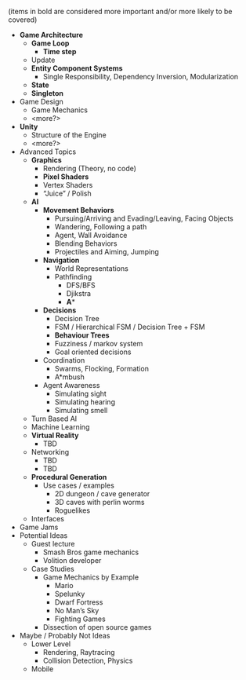 (items in bold are considered more important and/or more likely to be covered)

* **Game Architecture**
    * **Game Loop**
        * **Time step**
    * Update
    * **Entity Component Systems**
        * Single Responsibility, Dependency Inversion, Modularization
    * **State**
    * **Singleton**
* Game Design
    * Game Mechanics
    * <more?>
* **Unity**
    * Structure of the Engine
    * <more?>
* Advanced Topics
    * **Graphics**
        * Rendering (Theory, no code)
        * **Pixel Shaders**
        * Vertex Shaders
        * “Juice” / Polish
    * **AI**
        * **Movement Behaviors**
            * Pursuing/Arriving and Evading/Leaving, Facing Objects
            * Wandering, Following a path
            * Agent, Wall Avoidance
            * Blending Behaviors
            * Projectiles and Aiming, Jumping
        * **Navigation**
            * World Representations
            * Pathfinding
                * DFS/BFS
                * Djikstra
                * **A***
        * **Decisions** 
            * Decision Tree
            * FSM / Hierarchical FSM / Decision Tree + FSM
            * **Behaviour Trees**
            * Fuzziness / markov system
            * Goal oriented decisions
        * Coordination
            * Swarms, Flocking, Formation
            * A*mbush
        * Agent Awareness
            * Simulating sight
            * Simulating hearing
            * Simulating smell
    * Turn Based AI
    * Machine Learning
    * **Virtual Reality**
        * TBD
    * Networking
        * TBD
        * TBD
    * **Procedural Generation**
        * Use cases / examples
            * 2D dungeon / cave generator
            * 3D caves with perlin worms
            * Roguelikes
    * Interfaces
* Game Jams
* Potential Ideas
    * Guest lecture
        * Smash Bros game mechanics
        * Volition developer
    * Case Studies
        * Game Mechanics by Example
            * Mario
            * Spelunky
            * Dwarf Fortress
            * No Man’s Sky
            * Fighting Games
        * Dissection of open source games
* Maybe / Probably Not Ideas
    * Lower Level
        * Rendering, Raytracing
        * Collision Detection, Physics
    * Mobile	
